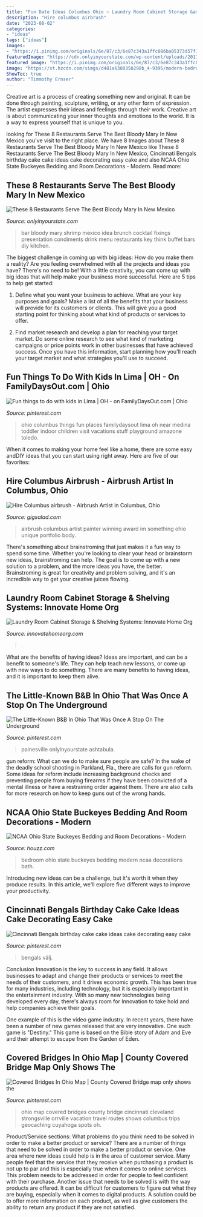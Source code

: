 ```yaml
---
title: "Fun Date Ideas Columbus Ohio ~ Laundry Room Cabinet Storage &amp; Shelving Systems: Innovate Home Org"
description: "Hire columbus airbrush"
date: "2023-08-02"
categories:
- "ideas"
tags: ["ideas"]
images:
- "https://i.pinimg.com/originals/6e/87/c3/6e87c343a1ffc086ba05373d57f17af4.jpg"
featuredImage: "https://cdn.onlyinyourstate.com/wp-content/uploads/2017/01/vintage.jpg"
featured_image: "https://i.pinimg.com/originals/6e/87/c3/6e87c343a1ffc086ba05373d57f17af4.jpg"
image: "https://st.hzcdn.com/simgs/d481a6380350298b_4-9395/modern-bedroom.jpg"
ShowToc: true
author: "Timmothy Ernser"
---
```



Creative art is a process of creating something new and original. It can be done through painting, sculpture, writing, or any other form of expression. The artist expresses their ideas and feelings through their work. Creative art is about communicating your inner thoughts and emotions to the world. It is a way to express yourself that is unique to you.

	

		
looking for These 8 Restaurants Serve The Best Bloody Mary In New Mexico you've visit to the right place. We have 8 Images about These 8 Restaurants Serve The Best Bloody Mary In New Mexico like These 8 Restaurants Serve The Best Bloody Mary In New Mexico, Cincinnati Bengals birthday cake cake ideas cake decorating easy cake and also NCAA Ohio State Buckeyes Bedding and Room Decorations - Modern. Read more:
		
    
## These 8 Restaurants Serve The Best Bloody Mary In New Mexico

<img loading=lazy src="https://cdn.onlyinyourstate.com/wp-content/uploads/2017/01/vintage.jpg" onerror="this.onerror=null;this.src='https://tse1.mm.bing.net/th?id=OIP.8VAPvWJuPzBsPyvcNsP94gHaFj&amp;pid=15.1';" alt="These 8 Restaurants Serve The Best Bloody Mary In New Mexico">

_Source: onlyinyourstate.com_

>bar bloody mary shrimp mexico idea brunch cocktail fixings presentation condiments drink menu restaurants key think buffet bars diy kitchen. 

	

The biggest challenge in coming up with big ideas: How do you make them a reality?
Are you feeling overwhelmed with all the projects and ideas you have? There's no need to be! With a little creativity, you can come up with big ideas that will help make your business more successful. Here are 5 tips to help get started: 
1. Define what you want your business to achieve. What are your key purposes and goals? Make a list of all the benefits that your business will provide for its customers or clients. This will give you a good starting point for thinking about what kind of products or services to offer. 

2. Find market research and develop a plan for reaching your target market. Do some online research to see what kind of marketing campaigns or price points work in other businesses that have achieved success. Once you have this information, start planning how you'll reach your target market and what strategies you'll use to succeed.

    
## Fun Things To Do With Kids In Lima | OH - On FamilyDaysOut.com | Ohio

<img loading=lazy src="https://i.pinimg.com/736x/2a/b4/78/2ab47850bdf5ee8445f400613bd136ac--lima-ohio-columbus-ohio.jpg" onerror="this.onerror=null;this.src='https://tse4.mm.bing.net/th?id=OIP.OaG6P5bdi0hrTQEfILHzEgAAAA&amp;pid=15.1';" alt="Fun things to do with kids in Lima | OH - on FamilyDaysOut.com | Ohio">

_Source: pinterest.com_

>ohio columbus things fun places familydaysout lima oh near medina toddler indoor children visit vacations stuff playground amazone toledo. 

	

When it comes to making your home feel like a home, there are some easy andDIY ideas that you can start using right away. Here are five of our favorites: 

    
## Hire Columbus Airbrush - Airbrush Artist In Columbus, Ohio

<img loading=lazy src="https://s3.amazonaws.com/gigsalad_media/c/columbus_airbrush_columbus/5b0d96598818f.jpg" onerror="this.onerror=null;this.src='https://tse3.mm.bing.net/th?id=OIP.PeJM577WSGHIyyDm7s1hlgHaNK&amp;pid=15.1';" alt="Hire Columbus airbrush - Airbrush Artist in Columbus, Ohio">

_Source: gigsalad.com_

>airbrush columbus artist painter winning award im something ohio unique portfolio body. 

	

There's something about brainstroming that just makes it a fun way to spend some time. Whether you're looking to clear your head or brainstorm new ideas, brainstroming can help. The goal is to come up with a new solution to a problem, and the more ideas you have, the better. Brainstroming is great for creativity and problem solving, and it's an incredible way to get your creative juices flowing.

    
## Laundry Room Cabinet Storage &amp; Shelving Systems: Innovate Home Org

<img loading=lazy src="https://innovatehomeorg.com/wp-content/uploads/2016/02/laundry-room-featured-img.jpg" onerror="this.onerror=null;this.src='https://tse4.mm.bing.net/th?id=OIP.IS54PMyCMpsDy45N4c0-gQHaFD&amp;pid=15.1';" alt="Laundry Room Cabinet Storage &amp; Shelving Systems: Innovate Home Org">

_Source: innovatehomeorg.com_

>. 

	

What are the benefits of having ideas?
Ideas are important, and can be a benefit to someone's life. They can help teach new lessons, or come up with new ways to do something. There are many benefits to having ideas, and it is important to keep them alive.

    
## The Little-Known B&amp;B In Ohio That Was Once A Stop On The Underground

<img loading=lazy src="https://i.pinimg.com/736x/3b/bb/fb/3bbbfb39a449e75c416097ab16ef3f49.jpg" onerror="this.onerror=null;this.src='https://tse3.mm.bing.net/th?id=OIP.12WFQ6UUVOC7J7C0D72QUQHaFj&amp;pid=15.1';" alt="The Little-Known B&amp;B In Ohio That Was Once A Stop On The Underground">

_Source: pinterest.com_

>painesville onlyinyourstate ashtabula. 

	

gun reform: What can we do to make sure people are safe?
In the wake of the deadly school shooting in Parkland, Fla., there are calls for gun reform. Some ideas for reform include increasing background checks and preventing people from buying firearms if they have been convicted of a mental illness or have a restraining order against them. There are also calls for more research on how to keep guns out of the wrong hands.

    
## NCAA Ohio State Buckeyes Bedding And Room Decorations - Modern

<img loading=lazy src="https://st.hzcdn.com/simgs/d481a6380350298b_4-9395/modern-bedroom.jpg" onerror="this.onerror=null;this.src='https://tse2.mm.bing.net/th?id=OIP.eUZjx6VmaVFt92_8GTgnrgHaKx&amp;pid=15.1';" alt="NCAA Ohio State Buckeyes Bedding and Room Decorations - Modern">

_Source: houzz.com_

>bedroom ohio state buckeyes bedding modern ncaa decorations bath. 

	

Introducing new ideas can be a challenge, but it's worth it when they produce results. In this article, we'll explore five different ways to improve your productivity.

    
## Cincinnati Bengals Birthday Cake Cake Ideas Cake Decorating Easy Cake

<img loading=lazy src="https://i.pinimg.com/originals/6e/87/c3/6e87c343a1ffc086ba05373d57f17af4.jpg" onerror="this.onerror=null;this.src='https://tse2.mm.bing.net/th?id=OIP.oIHFQ2-hyJPgQXvbH0wE7gHaHa&amp;pid=15.1';" alt="Cincinnati Bengals birthday cake cake ideas cake decorating easy cake">

_Source: pinterest.com_

>bengals välj. 

	

Conclusion
Innovation is the key to success in any field. It allows businesses to adapt and change their products or services to meet the needs of their customers, and it drives economic growth.
This has been true for many industries, including technology, but it is especially important in the entertainment industry. With so many new technologies being developed every day, there's always room for Innovation to take hold and help companies achieve their goals.

One example of this is the video game industry. In recent years, there have been a number of new games released that are very innovative. One such game is "Destiny." This game is based on the Bible story of Adam and Eve and their attempt to escape from the Garden of Eden.

    
## Covered Bridges In Ohio Map | County Covered Bridge Map Only Shows The

<img loading=lazy src="https://s-media-cache-ak0.pinimg.com/736x/d4/ea/78/d4ea783844ef4e485a747bc148229520.jpg" onerror="this.onerror=null;this.src='https://tse4.mm.bing.net/th?id=OIP.KTOpFuxSejUSyKeTU7s2zgHaH-&amp;pid=15.1';" alt="Covered Bridges In Ohio Map | County Covered Bridge map only shows the">

_Source: pinterest.com_

>ohio map covered bridges county bridge cincinnati cleveland strongsville orrville vacation travel routes shows columbus trips geocaching cuyahoga spots oh. 

	

Product/Service sections: What problems do you think need to be solved in order to make a better product or service?
There are a number of things that need to be solved in order to make a better product or service. One area where new ideas could help is in the area of customer service. Many people feel that the service that they receive when purchasing a product is not up to par and this is especially true when it comes to online services. This problem needs to be addressed in order for people to feel confident with their purchase. Another issue that needs to be solved is with the way products are offered. It can be difficult for customers to figure out what they are buying, especially when it comes to digital products. A solution could be to offer more information on each product, as well as give customers the ability to return any product if they are not satisfied.

